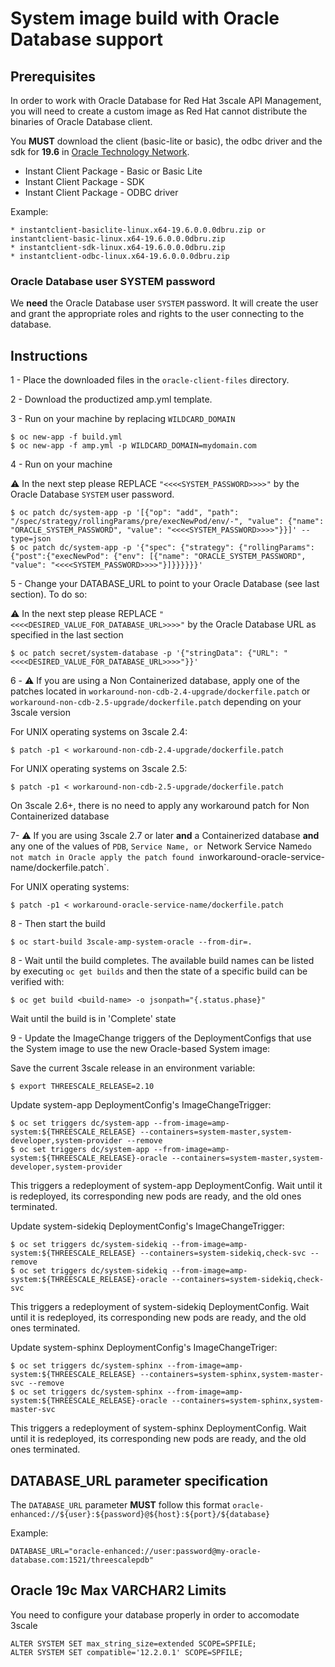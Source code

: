 # System image build with Oracle Database support


## Prerequisites

In order to work with Oracle Database for Red Hat 3scale API Management, you will need to create a custom image as Red Hat cannot distribute the binaries of Oracle Database client.

You **MUST** download the client (basic-lite or basic), the odbc driver and the sdk for **19.6** in [Oracle Technology Network](http://www.oracle.com/technetwork/database/features/instant-client/index-097480.html).

* Instant Client Package - Basic or Basic Lite
* Instant Client Package - SDK
* Instant Client Package - ODBC driver

Example:

    * instantclient-basiclite-linux.x64-19.6.0.0.0dbru.zip or instantclient-basic-linux.x64-19.6.0.0.0dbru.zip
    * instantclient-sdk-linux.x64-19.6.0.0.0dbru.zip
    * instantclient-odbc-linux.x64-19.6.0.0.0dbru.zip

### Oracle Database user SYSTEM password

We **need** the Oracle Database user `SYSTEM` password.
It will create the user and grant the appropriate roles and rights to the user connecting to the database.


## Instructions

1 - Place the downloaded files in the `oracle-client-files` directory.


2 - Download the productized amp.yml template.


3 - Run on your machine by replacing `WILDCARD_DOMAIN`


```
$ oc new-app -f build.yml
$ oc new-app -f amp.yml -p WILDCARD_DOMAIN=mydomain.com
```

4 - Run on your machine

:warning: In the next step please REPLACE `"<<<<SYSTEM_PASSWORD>>>>"` by the Oracle Database `SYSTEM` user password.

```
$ oc patch dc/system-app -p '[{"op": "add", "path": "/spec/strategy/rollingParams/pre/execNewPod/env/-", "value": {"name": "ORACLE_SYSTEM_PASSWORD", "value": "<<<<SYSTEM_PASSWORD>>>>"}}]' --type=json
$ oc patch dc/system-app -p '{"spec": {"strategy": {"rollingParams": {"post":{"execNewPod": {"env": [{"name": "ORACLE_SYSTEM_PASSWORD", "value": "<<<<SYSTEM_PASSWORD>>>>"}]}}}}}}'

```


5 - Change your DATABASE_URL to point to your Oracle Database (see last section). To do so:


:warning: In the next step please REPLACE `"<<<<DESIRED_VALUE_FOR_DATABASE_URL>>>>"` by the Oracle Database URL as specified in the last section

```
$ oc patch secret/system-database -p '{"stringData": {"URL": "<<<<DESIRED_VALUE_FOR_DATABASE_URL>>>>"}}'
```


6 - :warning: If you are using a Non Containerized database, apply one of the patches located in `workaround-non-cdb-2.4-upgrade/dockerfile.patch` or `workaround-non-cdb-2.5-upgrade/dockerfile.patch` depending on your 3scale version

For UNIX operating systems on 3scale 2.4:

```
$ patch -p1 < workaround-non-cdb-2.4-upgrade/dockerfile.patch
```

For UNIX operating systems on 3scale 2.5:

```
$ patch -p1 < workaround-non-cdb-2.5-upgrade/dockerfile.patch
```

On 3scale 2.6+, there is no need to apply any workaround patch for Non Containerized database

7- :warning: If you are using 3scale 2.7 or later **and** a Containerized database **and** any one of the values of `PDB`, `Service Name, or `Network Service Name` do not match in Oracle apply the patch found in `workaround-oracle-service-name/dockerfile.patch`.

For UNIX operating systems:

```
$ patch -p1 < workaround-oracle-service-name/dockerfile.patch
```

8 - Then start the build


```
$ oc start-build 3scale-amp-system-oracle --from-dir=.
```

8 - Wait until the build completes. The available build names can be listed by
    executing `oc get builds` and then the state of a specific build can be
    verified with:
```
$ oc get build <build-name> -o jsonpath="{.status.phase}"
```

Wait until the build is in 'Complete' state

9 - Update the ImageChange triggers of the DeploymentConfigs that use the System image
    to use the new Oracle-based System image:

Save the current 3scale release in an environment variable:
```
$ export THREESCALE_RELEASE=2.10
```

Update system-app DeploymentConfig's ImageChangeTrigger:
```
$ oc set triggers dc/system-app --from-image=amp-system:${THREESCALE_RELEASE} --containers=system-master,system-developer,system-provider --remove
$ oc set triggers dc/system-app --from-image=amp-system:${THREESCALE_RELEASE}-oracle --containers=system-master,system-developer,system-provider
```


This triggers a redeployment of system-app DeploymentConfig. Wait until it is
redeployed, its corresponding new pods are ready, and the old ones terminated.


Update system-sidekiq DeploymentConfig's ImageChangeTrigger:
```
$ oc set triggers dc/system-sidekiq --from-image=amp-system:${THREESCALE_RELEASE} --containers=system-sidekiq,check-svc --remove
$ oc set triggers dc/system-sidekiq --from-image=amp-system:${THREESCALE_RELEASE}-oracle --containers=system-sidekiq,check-svc
```

This triggers a redeployment of system-sidekiq DeploymentConfig. Wait until it is
redeployed,  its corresponding new pods are ready, and the old ones terminated.

Update system-sphinx DeploymentConfig's ImageChangeTriger:
```
$ oc set triggers dc/system-sphinx --from-image=amp-system:${THREESCALE_RELEASE} --containers=system-sphinx,system-master-svc --remove
$ oc set triggers dc/system-sphinx --from-image=amp-system:${THREESCALE_RELEASE}-oracle --containers=system-sphinx,system-master-svc
```

This triggers a redeployment of system-sphinx DeploymentConfig. Wait until it is
redeployed, its corresponding new pods are ready, and the old ones terminated.


## DATABASE_URL parameter specification

The `DATABASE_URL` parameter **MUST** follow this format `oracle-enhanced://${user}:${password}@${host}:${port}/${database}`

Example:

```shell
DATABASE_URL="oracle-enhanced://user:password@my-oracle-database.com:1521/threescalepdb"
```

## Oracle 19c Max VARCHAR2 Limits

You need to configure your database properly in order to accomodate 3scale

```
ALTER SYSTEM SET max_string_size=extended SCOPE=SPFILE;
ALTER SYSTEM SET compatible='12.2.0.1' SCOPE=SPFILE;
```

